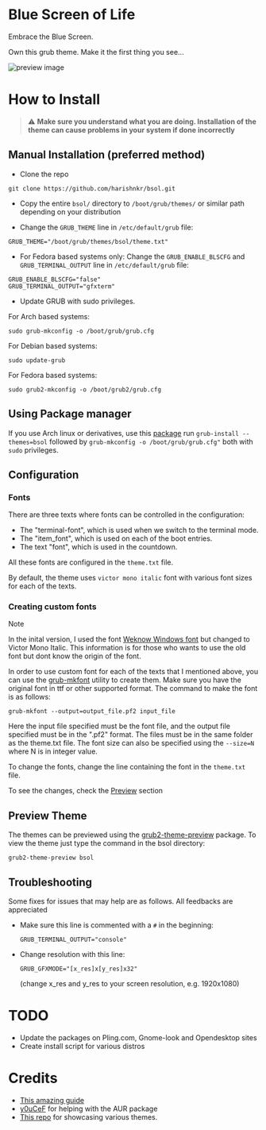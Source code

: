 # Blue Screen of Life

Embrace the Blue Screen. 

Own this grub theme. Make it the first thing you see...

![preview image](preview.png)

# How to Install

> :warning: **Make sure you understand what you are doing. Installation of the theme can cause problems in your system if done incorrectly** 


## Manual Installation (preferred method) 

- Clone the repo 

```
git clone https://github.com/harishnkr/bsol.git
```

- Copy the entire `bsol/` directory to `/boot/grub/themes/` or similar path depending on your distribution

- Change the `GRUB_THEME` line in `/etc/default/grub` file:

```
GRUB_THEME="/boot/grub/themes/bsol/theme.txt"
```

- For Fedora based systems only: Change the `GRUB_ENABLE_BLSCFG` and `GRUB_TERMINAL_OUTPUT` line in `/etc/default/grub` file:
```
GRUB_ENABLE_BLSCFG="false"
GRUB_TERMINAL_OUTPUT="gfxterm"
```

- Update GRUB with sudo privileges.

For Arch based systems:

```
sudo grub-mkconfig -o /boot/grub/grub.cfg
```


For Debian based systems:

```
sudo update-grub
```

For Fedora based systems:
```
sudo grub2-mkconfig -o /boot/grub2/grub.cfg
```

## Using Package manager

If you use Arch linux or derivatives, use this [package](https://aur.archlinux.org/packages/grub-theme-bsol-git)
run `grub-install --themes=bsol` followed by `grub-mkconfig -o /boot/grub/grub.cfg"` both with `sudo` privileges.


## Configuration

### Fonts

There are three texts where fonts can be controlled in the configuration:

- The "terminal-font", which is used when we switch to the terminal mode.
- The "item_font", which is used on each of the boot entries.
- The text "font", which is used in the countdown.

All these fonts are configured in the `theme.txt` file.

By default, the theme uses `victor mono italic` font with various font sizes for each of the texts.

### Creating custom fonts

> [!NOTE]  
> In the inital version, I used the font [Weknow Windows font](https://www.1001freefonts.com/weknow-windows.font) but changed to Victor Mono Italic. This information is for those who wants to use the old font but dont know the origin of the font.

In order to use custom font for each of the texts that I mentioned above, you can use the [grub-mkfont](https://man.archlinux.org/man/grub-mkfont.1.en) utility to create them. Make sure you have the original font in ttf or other supported format. The command to make the font is as follows:

```
grub-mkfont --output=output_file.pf2 input_file
```

Here the input file specified must be the font file, and the output file specified must be in the ".pf2" format. The files must be in the same folder as the theme.txt file. The font size can also be specified using the `--size=N` where N is in integer value.

To change the fonts, change the line containing the font in the `theme.txt` file.

To see the changes, check the [Preview](#preview-theme) section

## Preview Theme

The themes can be previewed using the [grub2-theme-preview](https://aur.archlinux.org/packages/grub2-theme-preview) package. To view the theme just type the command in the bsol directory:

```
grub2-theme-preview bsol 
```

## Troubleshooting

Some fixes for issues that may help are as follows. All feedbacks are appreciated

- Make sure this line is commented with a `#` in the beginning:
    ```
    GRUB_TERMINAL_OUTPUT="console"
    ```
- Change resolution with this line:
    ```
    GRUB_GFXMODE="[x_res]x[y_res]x32"
    ```
    (change x_res and y_res to your screen resolution, e.g. 1920x1080)

# TODO

- Update the packages on Pling.com, Gnome-look and Opendesktop sites
- Create install script for various distros

# Credits


- [This amazing guide](http://wiki.rosalab.ru/en/index.php/Grub2_theme_tutorial)
- [y0uCeF](https://github.com/y0uCeF) for helping with the AUR package
- [This repo](https://github.com/Jacksaur/Gorgeous-GRUB) for showcasing various themes.
